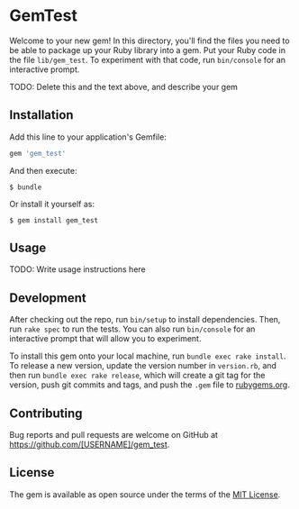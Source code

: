 # GemTest


Welcome to your new gem! In this directory, you'll find the files you need to be able to package up your Ruby library into a gem. Put your Ruby code in the file `lib/gem_test`. To experiment with that code, run `bin/console` for an interactive prompt.

TODO: Delete this and the text above, and describe your gem

## Installation

Add this line to your application's Gemfile:

```ruby
gem 'gem_test'
```

And then execute:

    $ bundle

Or install it yourself as:

    $ gem install gem_test

## Usage

TODO: Write usage instructions here

## Development

After checking out the repo, run `bin/setup` to install dependencies. Then, run `rake spec` to run the tests. You can also run `bin/console` for an interactive prompt that will allow you to experiment.

To install this gem onto your local machine, run `bundle exec rake install`. To release a new version, update the version number in `version.rb`, and then run `bundle exec rake release`, which will create a git tag for the version, push git commits and tags, and push the `.gem` file to [rubygems.org](https://rubygems.org).

## Contributing

Bug reports and pull requests are welcome on GitHub at https://github.com/[USERNAME]/gem_test.

## License

The gem is available as open source under the terms of the [MIT License](http://opensource.org/licenses/MIT).

